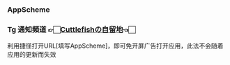 ### AppScheme
### Tg 通知頻道 👉🏻[Cuttlefishの自留地](https://t.me/ddgksf2021)👈🏻  
利用捷径打开URL[填写AppScheme]，即可免开屏广告打开应用，此法不会随着应用的更新而失效
